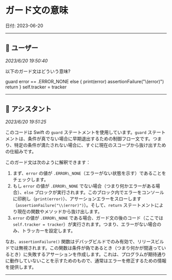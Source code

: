 # ガード文の意味

日付: 2023-06-20

---

## 👤 ユーザー
*2023/6/20 19:50:40*

以下のガード文はどういう意味?

guard error == .ERROR\_NONE else {
                    print(error)
                    assertionFailure("\\(error)")
                    return
                }
                self.tracker = tracker

---

## 🤖 アシスタント
*2023/6/20 19:51:25*

このコードは Swift の `guard` ステートメントを使用しています。`guard` ステートメントは、条件が真でない場合に早期退出するための制御フロー文です。つまり、特定の条件が満たされない場合に、すぐに現在のスコープから抜け出すための仕組みです。

このガード文は次のように解釈できます：

1. まず、`error` の値が `.ERROR\_NONE`（エラーがない状態を示す）であることをチェックします。
2. もし `error` の値が `.ERROR\_NONE` でない場合（つまり何かエラーがある場合）、`else` ブロックが実行されます。このブロック内でエラーをコンソールに印刷し（`print(error)`）、アサーションエラーをスローします（`assertionFailure("\\(error)")`）。そして、`return` ステートメントにより現在の関数やメソッドから抜け出します。
3. `error` の値が `.ERROR\_NONE` である場合、ガード文の後のコード（ここでは `self.tracker = tracker`）が実行されます。つまり、エラーがない場合のみ、トラッカーを設定します。

なお、`assertionFailure()` 関数はデバッグビルドでのみ有効で、リリースビルドでは無視されます。この関数は条件が偽であるとき（つまり何かが間違っているとき）に失敗するアサーションを作成します。これは、プログラムが期待通りに動作していないことを示すためのもので、通常はエラーを修正するための情報を提供します。

---
